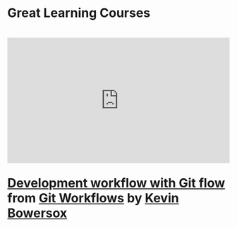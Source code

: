 <h1>Great Learning Courses<h1>

<div style="position:relative;height:0;padding-bottom:56.25%"><iframe width="640" height="360" src="https://www.linkedin.com/learning/embed/git-workflows/development-workflow-with-git-flow?autoplay=true&claim=AQHUSg6FpuH7lgAAAYhE-IgcNJKX5RJbEmJTlr8VsX2ulKQS5RFpq94MLl2F1tU67w6oktPmHPGDxF209MJGZ-hjNyUa8OzER2mO167IhElZueWPg9slOpKsC8rkiKFuQiUNx7sERrAmQbXlt03yMBdq3-D-vcg0fHX3fXllPqXiJyZY5QBTCtBVGNbZ-UZjw6XNn7XQBD6h6zLyT-o7lv9gzB57e8pk93fJF83C-AQ5i4QW-D7xz_AFkmfPw9nmtZ9sZzVVxQl7dG3RJXiHbGEi9S27eLF8RoJrXDNpqWMdKMMZRVVIleP1V09eI511Dk25acgj43E4VhN2zW8GFsl2M3ezo-QCgjtQ6HZg7ZuBhL_H4NZoEPSgn9MVAqxVJVkZjn75BpQFGSt2OoHsp7h80rmGEnKOZQdReXCEPzHPLGwlwwUVvYzUzIigqOXp59EFDfh9u6YBdUiGOtMp8XN4ORq667ZblWFWh4DA4D2LWQsDixK3b4jBeI-LS4ieWEeCVAsFdJvA75yfrhbDrRKdVMiX7X1zapavcNebCjqfpT62aEUB7IILwBN_LyaacFiyPqMkUyZtj587jEvq_Izah-UgkZdhYvKhkgRtW2D4jv4q98g89CNXwDo3w_De3feJ9BXpO8MNj2TY_nQegicC0nvhbns68dhS_4e5-qYPq_DS_wbBNH_x03nBDbzMtPrnvplwqYB17tHF5aA1zNNNL9Wa53ubpF_rqmC2IwLc18OHmHWubE6K0Bj0FpBesWiEJCXRe2KqewZiyCzIfCGQJTAnGHVVIMx6_w9r9XXZkKmzFK5b_loAc8f53eSh7T3BIqVTEgiopXOcSgGXMqvAVkYTO3p3DhKenJti7p9LZGq1mHfRvYmr-t_GBTxlQi2pgmKeGKL-7rGixav1eP4v0xEX8saCxN6hyqs0qksPRFulLn0McNj734spRB_5REBPzbOKY9aYeMNipvqYgG0ItDZL6Dq3nIf_tDL6ukAM459AfgsURbpTJU9T1HjX5nQU7WGYgONYvv8DZLyR_GqSUVNErLeuTjyS5Z53D-k4OkH4ZpEKZuBFO6j8gP78cgo7GrfK5Vxzp3WTmIzE9thWLkYYjd6jR78Ultu0fCnlHZRynhflKJ5p648WGvclu-lC7rpZ1ziSu8sQmFbF7sowlb1Wa6-9G5aTbd02QtL6Sbh9fXuJns-BJeYOxBWKZf7bQZWRvoCUxWgzu-keNo65FnhO&lipi=urn%3Ali%3Apage%3Ad_learning_content%3BxYw1%2Fb46QTSp3CWSQC%2BfpA%3D%3D&licu" mozallowfullscreen="true" webkitallowfullscreen="true" allowfullscreen="true" frameborder="0" style="position:absolute;width:100%;height:100%;left:0"></iframe></div><p><strong><a href="https://www.linkedin.com/learning/git-workflows/development-workflow-with-git-flow?trk=embed_lil">Development workflow with Git flow</a></strong> from <strong><a href="https://www.linkedin.com/learning/git-workflows?trk=embed_lil">Git Workflows</a></strong> by <strong><a href="https://www.linkedin.com/learning/instructors/kevin-bowersox?trk=embed_lil">Kevin Bowersox</a></strong></p>